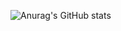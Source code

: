 ![Anurag's GitHub stats](https://github-readme-stats.vercel.app/api?username=Meen-Anusak&show_icons=true&theme=radical)
